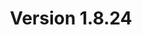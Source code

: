 ---
title: "Version 1.8.24"

version_number: "1.8.24"
version_code: "1824"
release_date: "2020-08-09"

packages:
  - type: mybb
    formats:
      - type: zip
        filesize: "2.14 MB"
        checksums:
          - type: md5
            value: 40febb29bd5c2e0f4d321f4512bdf1de
          - type: sha1
            value: bebb4de581f53882f4c3fac32bab5767fedcc8b4
          - type: sha256
            value: 87b5ee3f6601e07034c951006a9829bcb78bd347ec231b51f28a12e557f11909
          - type: sha512
            value: 49fff479e907a78124452f263507c87c13cc5c1493f71908493367b18e7d34f8872d725cb496a298075787281d3c2460f1da951a5e4a5622f5ea813052fed913
        locations:
          - name: resources.mybb.com/downloads/
          - name: github.com/mybb/mybb/releases/

  - type: changed_files
    formats:
      - type: zip
        filesize: "0.33 MB"
        checksums:
          - type: md5
            value: 91b67bcf5ede5762e9407012e83df237
          - type: sha1
            value: bb35116aeebfa260e91c8250f5ad9ddf8c21c5a4
          - type: sha256
            value: 09db34728d65661cf4e83ee0c89852e29a47e990213f3b9f0bd7affa7b2cba9a
          - type: sha512
            value: 755b11d6b1d8b5304d0debbe551faf5fc1349d305465c6a559ba97de058412322e614cd580cde5abc05afc25d581aecf1da4a6cc652ef36ae0eda035fa6ba326
        locations:
          - name: resources.mybb.com/downloads/
          - name: github.com/mybb/mybb/releases/

upgrade_script_required: true

comment: |
  After running the upgrade, make sure to update the version attribute in the `codebuttons` template for non-default themes.

resolved_security_issues:
  - description: "MyCode message formatting XSS in visual editor"
    severity: "high"
    cve_id: "CVE-2020-15139"
    cwe_id: "CWE-79"
    cwe_name: "Cross-site Scripting"
    cvss_score: "CVSS:3.1/AV:N/AC:L/PR:N/UI:R/S:U/C:H/I:H/A:H"
    reported_by:
      - name: "Murphy"
    references:
      - url: https://github.com/mybb/mybb/security/advisories/GHSA-37h7-vfv6-f8rj
        title: "Advisory: MyCode message formatting XSS in visual editor"
        type: advisory

changed_files:
  - admin:
    - modules:
      - user:
        - users.php
  - inc:
    - class_core.php
  - install:
    - resources:
      - mybb_theme.xml
      - upgrade51.php
  - jscripts:
    - bbcodes_sceditor.js

changed_templates:
  - codebuttons

---